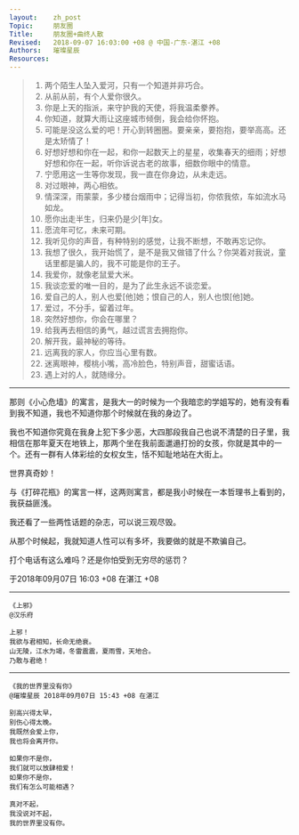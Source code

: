 ```yaml
---
layout:    zh_post
Topic:     朋友圈
Title:     朋友圈+曲终人散
Revised:   2018-09-07 16:03:00 +08 @ 中国-广东-湛江 +08
Authors:   璀璨星辰
Resources:
---
```


> 01. 两个陌生人坠入爱河，只有一个知道并非巧合。
> 01. 从前从前，有个人爱你很久。
> 01. 你是上天的指派，来守护我的天使，将我温柔豢养。
> 01. 你知道，就算大雨让这座城市倾倒，我会给你怀抱。
> 01. 可能是没这么爱的吧！开心到转圈圈。要亲亲，要抱抱，要举高高。还是太矫情了！
> 01. 好想好想和你在一起，和你一起数天上的星星，收集春天的细雨；好想好想和你在一起，听你诉说古老的故事，细数你眼中的情意。
> 01. 宁愿用这一生等你发现，我一直在你身边，从未走远。
> 01. 对过眼神，两心相依。
> 01. 情深深，雨蒙蒙，多少楼台烟雨中；记得当初，你侬我侬，车如流水马如龙。
> 01. 愿你出走半生，归来仍是少[年]女。
> 01. 愿流年可忆，未来可期。
> 01. 我听见你的声音，有种特别的感觉，让我不断想，不敢再忘记你。
> 01. 我想了很久，我开始慌了，是不是我又做错了什么？你哭着对我说，童话里都是骗人的，我不可能是你的王子。
> 01. 我爱你，就像老鼠爱大米。
> 01. 我谈恋爱的唯一目的，是为了此生永远不谈恋爱。
> 01. 爱自己的人，别人也爱[他]她；恨自己的人，别人也恨[他]她。
> 01. 爱过，不分手，留着过年。
> 01. 突然好想你，你会在哪里？
> 01. 给我再去相信的勇气，越过谎言去拥抱你。
> 01. 解开我，最神秘的等待。
> 01. 远离我的家人，你应当心里有数。
> 01. 迷离眼神，樱桃小嘴，高冷脸色，特别声音，甜蜜话语。
> 01. 遇上对的人，就随缘分。

--------------------------------------------------------------------------------

那则《小心危墙》的寓言，是我大一的时候为一个我暗恋的学姐写的，她有没有看到我不知道，我也不知道你那个时候就在我的身边了。

我也不知道你究竟在我身上犯下多少恶，大四那段我自己也说不清楚的日子里，我相信在那年夏天在地铁上，那两个坐在我前面邋遢打扮的女孩，你就是其中的一个。还有一群有人体彩绘的女权女生，恬不知耻地站在大街上。

世界真奇妙！

与《打碎花瓶》的寓言一样，这两则寓言，都是我小时候在一本哲理书上看到的，我获益匪浅。

我还看了一些两性话题的杂志，可以说三观尽毁。

从那个时候起，我就知道人性可以有多坏，我要做的就是不欺骗自己。

打个电话有这么难吗？还是你怕受到无穷尽的惩罚？

于2018年09月07日 16:03 +08 在湛江 +08

--------------------------------------------------------------------------------

```
《上邪》
@汉乐府

上邪！
我欲与君相知，长命无绝衰。
山无陵，江水为竭，冬雷震震，夏雨雪，天地合。
乃敢与君绝！
```

--------------------------------------------------------------------------------

```
《我的世界里没有你》
@璀璨星辰 2018年09月07日 15:43 +08 在湛江

别高兴得太早，
别伤心得太晚。
我既然会爱上你，
我也将会离开你。

如果你不是你，
我们就可以放肆相爱！
如果你不是你，
我们有怎么可能相遇？

真对不起，
我没说对不起，
我的世界里没有你。
```
